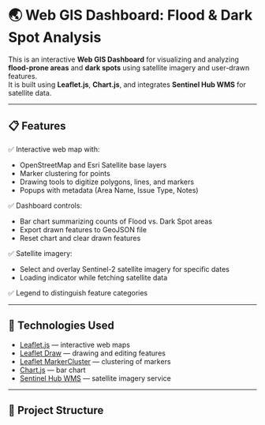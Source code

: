 # 🌏 Web GIS Dashboard: Flood & Dark Spot Analysis

This is an interactive **Web GIS Dashboard** for visualizing and analyzing **flood-prone areas** and **dark spots** using satellite imagery and user-drawn features.  
It is built using **Leaflet.js**, **Chart.js**, and integrates **Sentinel Hub WMS** for satellite data.  

---

## 📋 Features

✅ Interactive web map with:
- OpenStreetMap and Esri Satellite base layers  
- Marker clustering for points  
- Drawing tools to digitize polygons, lines, and markers  
- Popups with metadata (Area Name, Issue Type, Notes)  

✅ Dashboard controls:
- Bar chart summarizing counts of Flood vs. Dark Spot areas  
- Export drawn features to GeoJSON file  
- Reset chart and clear drawn features  

✅ Satellite imagery:
- Select and overlay Sentinel-2 satellite imagery for specific dates
- Loading indicator while fetching satellite data  

✅ Legend to distinguish feature categories  

---

## 🚀 Technologies Used

- [Leaflet.js](https://leafletjs.com/) — interactive web maps  
- [Leaflet Draw](https://github.com/Leaflet/Leaflet.draw) — drawing and editing features  
- [Leaflet MarkerCluster](https://github.com/Leaflet/Leaflet.markercluster) — clustering of markers  
- [Chart.js](https://www.chartjs.org/) — bar chart  
- [Sentinel Hub WMS](https://www.sentinel-hub.com/) — satellite imagery service  

---

## 📂 Project Structure

